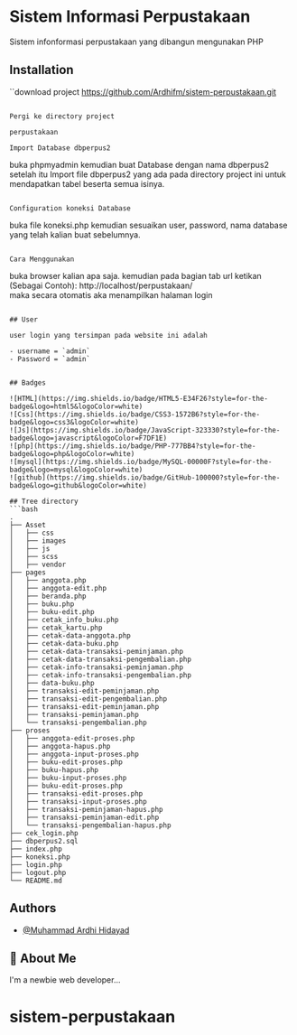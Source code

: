 
# Sistem Informasi Perpustakaan
Sistem infonformasi perpustakaan yang dibangun mengunakan PHP


## Installation

``download project https://github.com/Ardhifm/sistem-perpustakaan.git
```

Pergi ke directory project

perpustakaan

Import Database dbperpus2

```
  buka phpmyadmin kemudian buat Database dengan nama dbperpus2 
  setelah itu Import file dbperpus2 yang ada pada directory project ini untuk mendapatkan tabel beserta semua isinya.
```

Configuration koneksi Database

```
  buka file koneksi.php kemudian sesuaikan user, password, nama database yang telah kalian buat sebelumnya.
```

Cara Menggunakan

```
  buka browser kalian apa saja.
  kemudian pada bagian tab url ketikan (Sebagai Contoh): http://localhost/perpustakaan/   
  maka secara otomatis aka menampilkan halaman login
  ```
  
## User

user login yang tersimpan pada website ini adalah

- username = `admin`
- Password = `admin`

  
## Badges

![HTML](https://img.shields.io/badge/HTML5-E34F26?style=for-the-badge&logo=html5&logoColor=white)
![Css](https://img.shields.io/badge/CSS3-1572B6?style=for-the-badge&logo=css3&logoColor=white)
![Js](https://img.shields.io/badge/JavaScript-323330?style=for-the-badge&logo=javascript&logoColor=F7DF1E)
![php](https://img.shields.io/badge/PHP-777BB4?style=for-the-badge&logo=php&logoColor=white)
![mysql](https://img.shields.io/badge/MySQL-00000F?style=for-the-badge&logo=mysql&logoColor=white)
![github](https://img.shields.io/badge/GitHub-100000?style=for-the-badge&logo=github&logoColor=white)

## Tree directory
```bash
.
├── Asset
│   ├── css
│   ├── images
│   ├── js
│   ├── scss
│   ├── vendor
├── pages
│   ├── anggota.php
│   ├── anggota-edit.php
│   ├── beranda.php
│   ├── buku.php
│   ├── buku-edit.php
│   ├── cetak_info_buku.php
│   ├── cetak_kartu.php
│   ├── cetak-data-anggota.php
│   ├── cetak-data-buku.php
│   ├── cetak-data-transaksi-peminjaman.php
│   ├── cetak-data-transaksi-pengembalian.php
│   ├── cetak-info-transaksi-peminjaman.php
│   ├── cetak-info-transaksi-pengembalian.php
│   ├── data-buku.php
│   ├── transaksi-edit-peminjaman.php
│   ├── transaksi-edit-pengembalian.php
│   ├── transaksi-edit-peminjaman.php
│   ├── transaksi-peminjaman.php
│   └── transaksi-pengembalian.php
├── proses
│   ├── anggota-edit-proses.php
│   ├── anggota-hapus.php
│   ├── anggota-input-proses.php
│   ├── buku-edit-proses.php
│   ├── buku-hapus.php
│   ├── buku-input-proses.php
│   ├── buku-edit-proses.php
│   ├── transaksi-edit-proses.php
│   ├── transaksi-input-proses.php
│   ├── transaksi-peminjaman-hapus.php
│   ├── transaksi-peminjaman-edit.php
│   └── transaksi-pengembalian-hapus.php
├── cek_login.php
├── dbperpus2.sql
├── index.php
├── koneksi.php
├── login.php
├── logout.php
└── README.md
```

  
## Authors

- [@Muhammad Ardhi Hidayad](https://github.com/Ardhifm)

## 🚀 About Me
I'm a newbie web developer...

  
# sistem-perpustakaan
